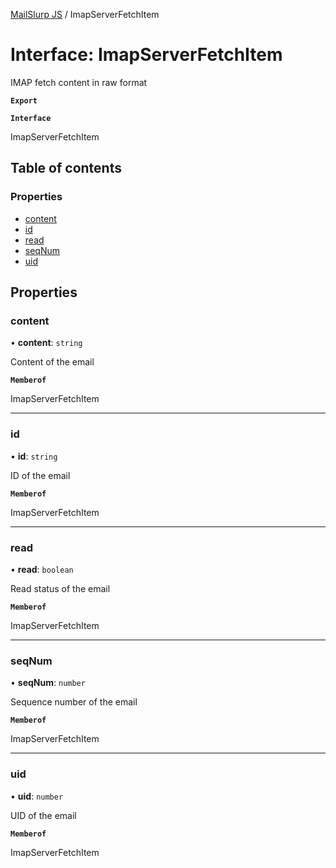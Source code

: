 [MailSlurp JS](../README.md) / ImapServerFetchItem

# Interface: ImapServerFetchItem

IMAP fetch content in raw format

**`Export`**

**`Interface`**

ImapServerFetchItem

## Table of contents

### Properties

- [content](ImapServerFetchItem.md#content)
- [id](ImapServerFetchItem.md#id)
- [read](ImapServerFetchItem.md#read)
- [seqNum](ImapServerFetchItem.md#seqnum)
- [uid](ImapServerFetchItem.md#uid)

## Properties

### content

• **content**: `string`

Content of the email

**`Memberof`**

ImapServerFetchItem

___

### id

• **id**: `string`

ID of the email

**`Memberof`**

ImapServerFetchItem

___

### read

• **read**: `boolean`

Read status of the email

**`Memberof`**

ImapServerFetchItem

___

### seqNum

• **seqNum**: `number`

Sequence number of the email

**`Memberof`**

ImapServerFetchItem

___

### uid

• **uid**: `number`

UID of the email

**`Memberof`**

ImapServerFetchItem
